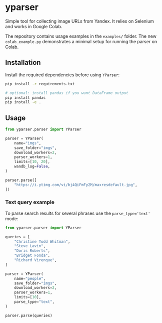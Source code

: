 # yparser

Simple tool for collecting image URLs from Yandex. It relies on Selenium and works in Google Colab.

The repository contains usage examples in the `examples/` folder. The new `colab_example.py` demonstrates a minimal setup for running the parser on Colab.

## Installation

Install the required dependencies before using `YParser`:

```bash
pip install -r requirements.txt

# optional: install pandas if you want DataFrame output
pip install pandas
pip install -e .
```

## Usage

```python
from yparser.parser import YParser

parser = YParser(
    name="imgs",
    save_folder="imgs",
    download_workers=2,
    parser_workers=1,
    limits=[10, 20],
    wandb_log=False,
)

parser.parse([
    "https://i.ytimg.com/vi/bj4QiFmFy2M/maxresdefault.jpg",
])
```

### Text query example

To parse search results for several phrases use the `parse_type='text'` mode:

```python
from yparser.parser import YParser

queries = [
    "Christine Todd Whitman",
    "Steve Lavin",
    "Doris Roberts",
    "Bridget Fonda",
    "Richard Virenque",
]

parser = YParser(
    name="people",
    save_folder="imgs",
    download_workers=2,
    parser_workers=1,
    limits=[10],
    parse_type="text",
)

parser.parse(queries)
```
